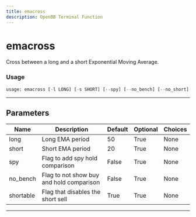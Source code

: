 ```yaml
---
title: emacross
description: OpenBB Terminal Function
---
```


# emacross

Cross between a long and a short Exponential Moving Average.

### Usage 
```python
usage: emacross [-l LONG] [-s SHORT] [--spy] [--no_bench] [--no_short]
```
---
## Parameters

| Name | Description | Default | Optional | Choices |
| ---- | ----------- | ------- | -------- | ------- |
| long | Long EMA period | 50 | True | None |
| short | Short EMA period | 20 | True | None |
| spy | Flag to add spy hold comparison | False | True | None |
| no_bench | Flag to not show buy and hold comparison | False | True | None |
| shortable | Flag that disables the short sell | True | True | None |
---
